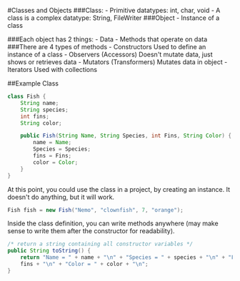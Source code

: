 #Classes and Objects
###Class:
    - Primitive datatypes: int, char, void
    - A class is a complex datatype: String, FileWriter
###Object
    - Instance of a class

###Each object has 2 things:
    - Data
    - Methods that operate on data
###There are 4 types of methods
    - Constructors
        Used to define an instance of a class
    - Observers (Accessors)
        Doesn't mutate data, just shows or retrieves data
    - Mutators (Transformers)
        Mutates data in object
    - Iterators
        Used with collections

##Example Class
```java
class Fish {
    String name;
    String species;
    int fins;
    String color;

    public Fish(String Name, String Species, int Fins, String Color) {
        name = Name;
        Species = Species;
        fins = Fins;
        color = Color;
    }
}
```
At this point, you could use the class in a project, by creating an instance. It
doesn't do anything, but it will work.
```java
Fish fish = new Fish("Nemo", "clownfish", 7, "orange");
```
Inside the class definition, you can write methods anywhere (may make sense to
write them after the constructor for readability).
```java
/* return a string containing all constructor variables */
public String toString() {
    return "Name = " + name + "\n" + "Species = " + species + "\n" + "Fins = " +
    fins + "\n" + "Color = " + color + "\n";
}
